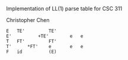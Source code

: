 Implementation of LL(1) parse table for CSC 311


Christopher Chen


```	id	*	+	(	)	$
E	TE'			TE'	
E'			+TE'		e	e
T	FT'			FT'	
T'		*FT'	e		e	e
F	id			(E)
```
